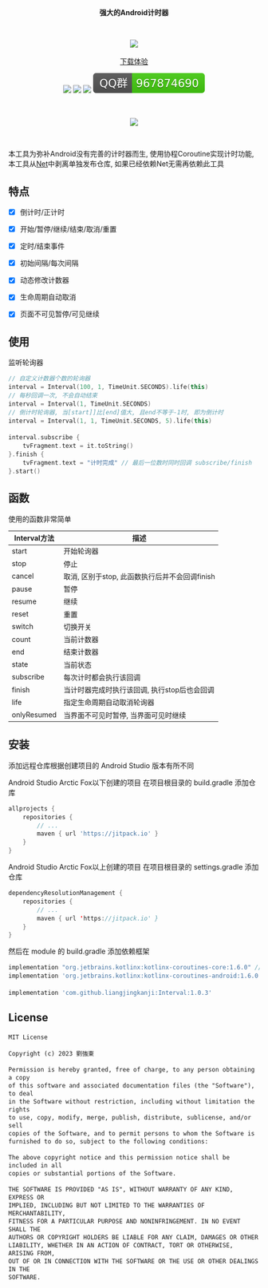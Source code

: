 <p align="center"> <strong>强大的Android计时器</strong> </p>

<br>
<p align="center">
<img src="https://user-images.githubusercontent.com/21078112/178807127-6859cae5-290d-4350-bbde-cecca9e30276.png" width="400"/>
</p>

<p align="center">
<a href="https://github.com/liangjingkanji/Interval/releases/download/1.0.3/interval.apk">下载体验</a>
</p>

<p align="center">
<a href="https://jitpack.io/#liangjingkanji/Interval"><img src="https://jitpack.io/v/liangjingkanji/Interval.svg"/></a>
<img src="https://img.shields.io/badge/language-kotlin-orange.svg"/>
<img src="https://img.shields.io/badge/license-Apache-blue"/>
<img src="https://raw.githubusercontent.com/liangjingkanji/liangjingkanji/master/img/group.svg"/>
</p>


<br>
<p align="center">
<img align="center" src="https://user-images.githubusercontent.com/21078112/178810331-69eb172c-4fda-4342-9f56-b51b4f11b45b.jpg" width="250"/>
</p>

<br>

本工具为弥补Android没有完善的计时器而生, 使用协程Coroutine实现计时功能, 本工具从[Net](https://github.com/liangjingkanji/Net/)中剥离单独发布仓库, 如果已经依赖Net无需再依赖此工具


## 特点

- [x] 倒计时/正计时
- [x] 开始/暂停/继续/结束/取消/重置
- [x] 定时/结束事件
- [x] 初始间隔/每次间隔
- [x] 动态修改计数器
- [x] 生命周期自动取消
- [x] 页面不可见暂停/可见继续


## 使用

监听轮询器

```kotlin
// 自定义计数器个数的轮询器
interval = Interval(100, 1, TimeUnit.SECONDS).life(this)
// 每秒回调一次, 不会自动结束
interval = Interval(1, TimeUnit.SECONDS)
// 倒计时轮询器, 当[start]]比[end]值大, 且end不等于-1时, 即为倒计时
interval = Interval(1, 1, TimeUnit.SECONDS, 5).life(this)

interval.subscribe {
    tvFragment.text = it.toString()
}.finish {
    tvFragment.text = "计时完成" // 最后一位数时同时回调 subscribe/finish
}.start()
```

## 函数

使用的函数非常简单

| Interval方法 | 描述 |
|-|-|
| start | 开始轮询器 |
| stop | 停止 |
| cancel | 取消, 区别于stop, 此函数执行后并不会回调finish |
| pause | 暂停 |
| resume | 继续 |
| reset | 重置 |
| switch | 切换开关 |
| count | 当前计数器 |
| end | 结束计数器 |
| state | 当前状态 |
| subscribe | 每次计时都会执行该回调 |
| finish | 当计时器完成时执行该回调, 执行stop后也会回调 |
| life | 指定生命周期自动取消轮询器 |
| onlyResumed | 当界面不可见时暂停, 当界面可见时继续 |




## 安装

添加远程仓库根据创建项目的 Android Studio 版本有所不同

Android Studio Arctic Fox以下创建的项目 在项目根目录的 build.gradle 添加仓库

```groovy
allprojects {
    repositories {
        // ...
        maven { url 'https://jitpack.io' }
    }
}
```

Android Studio Arctic Fox以上创建的项目 在项目根目录的 settings.gradle 添加仓库

```kotlin
dependencyResolutionManagement {
    repositories {
        // ...
        maven { url 'https://jitpack.io' }
    }
}
```

然后在 module 的 build.gradle 添加依赖框架

```groovy
implementation "org.jetbrains.kotlinx:kotlinx-coroutines-core:1.6.0" // 协程(版本自定)
implementation 'org.jetbrains.kotlinx:kotlinx-coroutines-android:1.6.0'

implementation 'com.github.liangjingkanji:Interval:1.0.3'
```



## License

```
MIT License

Copyright (c) 2023 劉強東

Permission is hereby granted, free of charge, to any person obtaining a copy
of this software and associated documentation files (the "Software"), to deal
in the Software without restriction, including without limitation the rights
to use, copy, modify, merge, publish, distribute, sublicense, and/or sell
copies of the Software, and to permit persons to whom the Software is
furnished to do so, subject to the following conditions:

The above copyright notice and this permission notice shall be included in all
copies or substantial portions of the Software.

THE SOFTWARE IS PROVIDED "AS IS", WITHOUT WARRANTY OF ANY KIND, EXPRESS OR
IMPLIED, INCLUDING BUT NOT LIMITED TO THE WARRANTIES OF MERCHANTABILITY,
FITNESS FOR A PARTICULAR PURPOSE AND NONINFRINGEMENT. IN NO EVENT SHALL THE
AUTHORS OR COPYRIGHT HOLDERS BE LIABLE FOR ANY CLAIM, DAMAGES OR OTHER
LIABILITY, WHETHER IN AN ACTION OF CONTRACT, TORT OR OTHERWISE, ARISING FROM,
OUT OF OR IN CONNECTION WITH THE SOFTWARE OR THE USE OR OTHER DEALINGS IN THE
SOFTWARE.
```